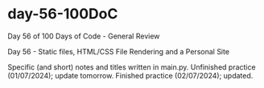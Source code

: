 # day-56-100DoC
Day 56 of 100 Days of Code - General Review

Day 56 - Static files, HTML/CSS File Rendering and a Personal Site

Specific (and short) notes and titles written in main.py. 
  Unfinished practice (01/07/2024); update tomorrow.
    Finished practice (02/07/2024); updated.
